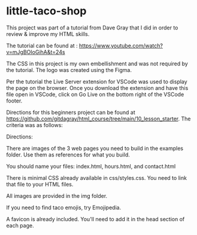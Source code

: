 # little-taco-shop

This project was part of a tutorial from Dave Gray that I did in order to review & improve my HTML skills.

The tutorial can be found at : https://www.youtube.com/watch?v=mJgBOIoGihA&t=24s

The CSS in this project is my own embellishment and was not required by the tutorial. The logo was created using the Figma. 

Per the tutorial the Live Server extension for VSCode was used to display the page on the browser. Once you download the extension and have this file open in VSCode, click on Go Live on the bottom right of the VSCode footer. 



Directions for this beginners project can be found at https://github.com/gitdagray/html_course/tree/main/10_lesson_starter. The criteria was as follows: 

Directions:

There are images of the 3 web pages you need to build in the examples folder. Use them as references for what you build.

You should name your files: index.html, hours.html, and contact.html

There is minimal CSS already available in css/styles.css. You need to link that file to your HTML files.

All images are provided in the img folder.

If you need to find taco emojis, try Emojipedia.

A favicon is already included. You'll need to add it in the head section of each page.

